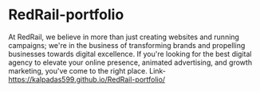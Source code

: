 # RedRail-portfolio
At RedRail, we believe in more than just creating websites and running campaigns; we're in the business of transforming brands and propelling businesses towards digital excellence. If you're looking for the best digital agency to elevate your online presence, animated advertising, and growth marketing, you've come to the right place.
Link- https://kalpadas599.github.io/RedRail-portfolio/ 
